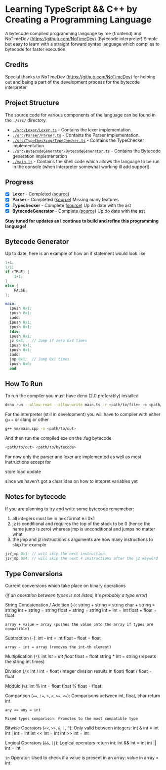 # Learning TypeScript && C++ by Creating a Programming Language

A bytecode compiled programming language by me (frontend) and NoTimeDev (<https://github.com/NoTimeDev>) (Bytecode interpreter)
Simple but easy to learn with a straight forward syntax language which compiles to bytecode for faster execution

## Credits

Special thanks to NoTimeDev (<https://github.com/NoTimeDev>) for helping out and being a part of the development process for the bytecode interpreter

## Project Structure

The source code for various components of the language can be found in the `./src/` directory.

- [`./src/Lexer/Lexer.ts`](./src/Lexer/Lexer.ts) - Contains the lexer implementation.
- [`./src/Parser/Parser.ts`](./src/Parser/Parser.ts) - Contains the Parser implementation.
- [`./src/TypeChecking/TypeChecker.ts`](./src/TypeChecking/TypeChecker.ts) - Contains the TypeChecker implementation
- [`./src/BytecodeGenerator/BytecodeGenerator.ts`](./src/BytecodeGenerator/BytecodeGenerator.ts) - Contains the Bytecode generation implementation
- [`./main.ts`](./main.ts) - Contains the shell code which allows the language to be run in the console (when interpreter somewhat working ill add support).

## Progress

- [x] **Lexer** - Completed ([source](./src/Lexer/Lexer.ts))
- [x] **Parser** - Completed ([source](./src/Parser/Parser.ts)) Missing many features
- [x] **Typechecker** - Complete ([source](./src/TypeChecking/TypeChecker.ts)) Up do date with the ast
- [x] **BytecodeGenerator** - Complete ([source](./src/BytecodeGenerator/BytecodeGenerator.ts)) Up do date with the ast

**Stay tuned for updates as I continue to build and refine this programming language!**

## Bytecode Generator

Up to date, here is an example of how an if statement would look like

```rust
1+1;
1/1;
if (TRUE) {
    1+1;
}
else {
    FALSE;
};
```

```llvm
main:
  ipush 0x1;
  ipush 0x1;
  iadd;
  ipush 0x1;
  ipush 0x1;
  fdiv;
  ipush 0x1;
  jz 0x4;   // Jump if zero 0x4 times
  ipush 0x1;
  ipush 0x1;
  iadd;
  jmp 0x1;  // Jump 0x1 times
  ipush 0x0;
  end
```

## How To Run

To run the compiler you must have deno (2.0 preferably) installed

```bash
deno run --allow-read --allow-write main.ts -r <path/to/file> -o <path/to/out>
```

For the interpreter (still in development) you will have to compiler with either g++ or clang or other

```bash
g++ vm/main.cpp -o <path/to/out>
```

And then run the compiled exe on the .fug bytecode

```bash
<path/to/out> <path/to/bytecode>
```

For now only the parser and lexer are implemented as well as most instructions except for

store
load
update

since we haven't got a clear idea on how to intepret variables yet

## Notes for bytecode

If you are planning to try and write some bytecode rememeber:

1. all integers must be in hex format e.i 0x1
2. jz is conditional and requires the top of the stack to be 0 (hence the name jump is zero) whereas jmp is unconditional and jumps no matter what
3. the jmp and jz instructions's arguments are how many instructions to skip for example

```llvm
jz/jmp 0x1; // will skip the next instruction
jz/jmp 0x4; // will skip the next 4 instructions after the jz keyword
```

## Type Conversions

Current conversions which take place on binary operations

(*if an operation between types is not listed, it's probably a type error*)

String Concatenation / Addition (```+```):
    string + string = string
    char + string = string
    int + string = string
    float + string = string
    int + int = int
    float + float = float

    array + value = array (pushes the value onto the array if types are compatible)

Subtraction (```-```):
    int - int = int
    float - float = float

    array - int = array (removes the int-th element)

Multiplication (```*```):
    int *int = int
    float* float = float
    string * int = string (repeats the string int times)

Division (```/```):
    int / int = float (integer division results in float)
    float / float = float

Modulo (```%```):
    int % int = float
    float % float = float

Comparison (```==```, ```!=```, ```>```, ```<```, ```>=```, ```<=```):
    Comparisons between int, float, char return int
    
    any == any = int

    Mixed types comparison: Promotes to the most compatible type

Bitwise Operators (```<<```, ```>>```, ```&```, ```|```, ```^```):
    Only valid between integers:
        int & int = int
        int | int = int
        int << int = int
        int >> int = int

Logical Operators (```&&```, ```||```):
    Logical operators return int:
        int && int = int
        int || int = int

```in``` Operator:
    Used to check if a value is present in an array:
        value in array = int
